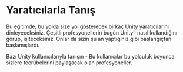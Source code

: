 # Yaratıcılarla Tanış

Bu eğitimde, bu yolda size yol gösterecek birkaç Unity yaratıcılarını dinleyeceksiniz. Çeşitli profesyonellerin bugün Unity’i nasıl kullandığını görüp, işiteceksiniz. Onlar da sizin şu an yaptığınız gibi başlangıçtan başlamışlardı.

Bazı Unity kullanıcılarıyla tanışın - Bu kullanıcılar bu yolculuk boyunca sizlere tecrübelerini paylaşacak olan profesyoneller.
